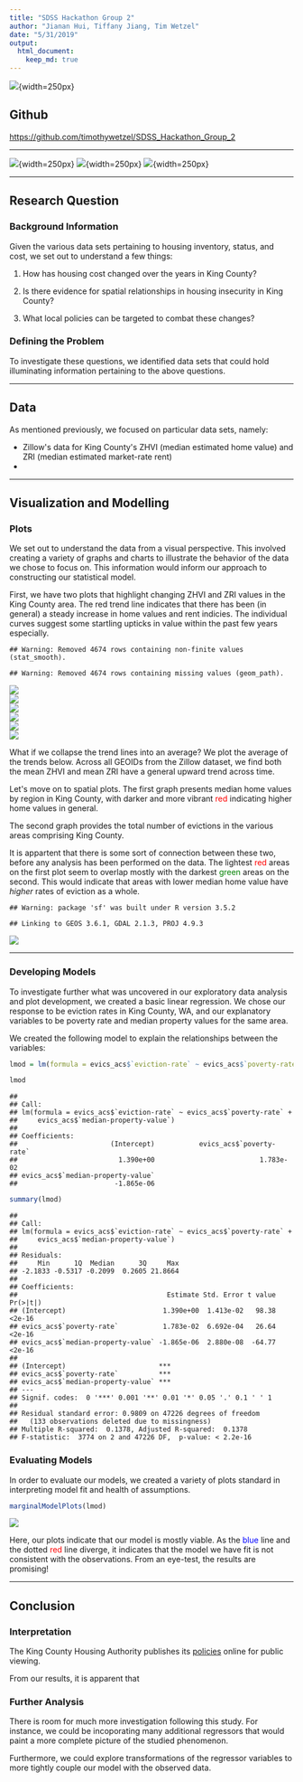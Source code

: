 ```yaml
---
title: "SDSS Hackathon Group 2"
author: "Jianan Hui, Tiffany Jiang, Tim Wetzel"
date: "5/31/2019"
output: 
  html_document:
    keep_md: true
---
```


![](https://www.amstat.org/images/asaimages/meetings/sdss2019logo.png){width=250px}

## Github
https://github.com/timothywetzel/SDSS_Hackathon_Group_2

---

![](https://update.lib.berkeley.edu/wp-content/uploads/2016/05/census-logo.png){width=250px}
![](https://d1.awsstatic.com/logos/600x400_logos/600x400_Zillow_Logo.f3e426d3259e2f7aea0a31e6d4f9ffeb1a209745.png){width=250px}
![](https://sociology.princeton.edu/sites/sociology/files/styles/panopoly_image_original/public/eviction_lab_logo_cropped.png?itok=ZoE8LP69){width=250px}

---



## Research Question 

### Background Information

Given the various data sets pertaining to housing inventory, status, and cost, we set out to understand a few things:

1. How has housing cost changed over the years in King County?

2. Is there evidence for spatial relationships in housing insecurity in King County?

3. What local policies can be targeted to combat these changes?

### Defining the Problem

To investigate these questions, we identified data sets that could hold illuminating information pertaining to the above questions.

---

## Data 

As mentioned previously, we focused on particular data sets, namely: 

- Zillow's data for King County's ZHVI (median estimated home value) and ZRI (median estimated market-rate rent)
- 

---

## Visualization and Modelling

### Plots

We set out to understand the data from a visual perspective. This involved creating a variety of graphs and charts to illustrate the behavior of the data we chose to focus on. This information would inform our approach to constructing our statistical model.



First, we have two plots that highlight changing ZHVI and ZRI values in the King County area. The red trend line indicates that there has been (in general) a steady increase in home values and rent indicies. The individual curves suggest some startling upticks in value within the past few years especially.


```
## Warning: Removed 4674 rows containing non-finite values (stat_smooth).
```

```
## Warning: Removed 4674 rows containing missing values (geom_path).
```

<img src="SDSS_Hackathon_Group_2_files/figure-html/zillow_plots-1.png" style="display: block; margin: auto;" /><img src="SDSS_Hackathon_Group_2_files/figure-html/zillow_plots-2.png" style="display: block; margin: auto;" /><img src="SDSS_Hackathon_Group_2_files/figure-html/zillow_plots-3.png" style="display: block; margin: auto;" /><img src="SDSS_Hackathon_Group_2_files/figure-html/zillow_plots-4.png" style="display: block; margin: auto;" /><img src="SDSS_Hackathon_Group_2_files/figure-html/zillow_plots-5.png" style="display: block; margin: auto;" /><img src="SDSS_Hackathon_Group_2_files/figure-html/zillow_plots-6.png" style="display: block; margin: auto;" />

What if we collapse the trend lines into an average? We plot the average of the trends below. Across all GEOIDs from the Zillow dataset,  we find both the mean ZHVI and mean ZRI have a general upward trend across time.



Let's move on to spatial plots. The first graph presents median home values by region in King County, with darker and more vibrant <span style="color:red">red</span> indicating higher home values in general.

The second graph provides the total number of evictions in the various areas comprising King County. 

It is appartent that there is some sort of connection between these two, before any analysis has been performed on the data. The lightest <span style="color:red">red</span> areas on the first plot seem to overlap mostly with the darkest <span style="color:green">green</span> areas on the second. This would indicate that areas with lower median home value have *higher* rates of eviction as a whole.


```
## Warning: package 'sf' was built under R version 3.5.2
```

```
## Linking to GEOS 3.6.1, GDAL 2.1.3, PROJ 4.9.3
```

<img src="SDSS_Hackathon_Group_2_files/figure-html/make_spatial_plot-1.png" style="display: block; margin: auto;" />

---

### Developing Models

To investigate further what was uncovered in our exploratory data analysis and plot development, we created a basic linear regression. We chose our response to be eviction rates in King County, WA, and our explanatory variables to be poverty rate and median property values for the same area.

We created the following model to explain the relationships between the variables:




```r
lmod = lm(formula = evics_acs$`eviction-rate` ~ evics_acs$`poverty-rate` + evics_acs$`median-property-value`)

lmod
```

```
## 
## Call:
## lm(formula = evics_acs$`eviction-rate` ~ evics_acs$`poverty-rate` + 
##     evics_acs$`median-property-value`)
## 
## Coefficients:
##                       (Intercept)           evics_acs$`poverty-rate`  
##                         1.390e+00                          1.783e-02  
## evics_acs$`median-property-value`  
##                        -1.865e-06
```


```r
summary(lmod)
```

```
## 
## Call:
## lm(formula = evics_acs$`eviction-rate` ~ evics_acs$`poverty-rate` + 
##     evics_acs$`median-property-value`)
## 
## Residuals:
##     Min      1Q  Median      3Q     Max 
## -2.1833 -0.5317 -0.2099  0.2605 21.8664 
## 
## Coefficients:
##                                     Estimate Std. Error t value Pr(>|t|)
## (Intercept)                        1.390e+00  1.413e-02   98.38   <2e-16
## evics_acs$`poverty-rate`           1.783e-02  6.692e-04   26.64   <2e-16
## evics_acs$`median-property-value` -1.865e-06  2.880e-08  -64.77   <2e-16
##                                      
## (Intercept)                       ***
## evics_acs$`poverty-rate`          ***
## evics_acs$`median-property-value` ***
## ---
## Signif. codes:  0 '***' 0.001 '**' 0.01 '*' 0.05 '.' 0.1 ' ' 1
## 
## Residual standard error: 0.9809 on 47226 degrees of freedom
##   (133 observations deleted due to missingness)
## Multiple R-squared:  0.1378,	Adjusted R-squared:  0.1378 
## F-statistic:  3774 on 2 and 47226 DF,  p-value: < 2.2e-16
```


### Evaluating Models

In order to evaluate our models, we created a variety of plots standard in interpreting model fit and health of assumptions.


```r
marginalModelPlots(lmod)
```

<img src="SDSS_Hackathon_Group_2_files/figure-html/health_plots-1.png" style="display: block; margin: auto;" />

Here, our plots indicate that our model is mostly viable. As the <span style="color:blue">blue</span> line and the dotted <span style="color:red">red</span> line diverge, it indicates that the model we have fit is not consistent with the observations. From an eye-test, the results are promising!

---

## Conclusion

### Interpretation

The King County Housing Authority publishes its [policies](https://www.kcha.org/about/policies) online for public viewing. 

From our results, it is apparent that 

### Further Analysis

There is room for much more investigation following this study. For instance, we could be incoporating many additional regressors that would paint a more complete picture of the studied phenomenon.

Furthermore, we could explore transformations of the regressor variables to more tightly couple our model with the observed data.
